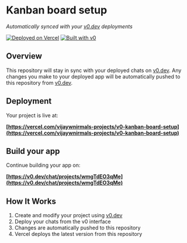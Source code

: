 # Kanban board setup

*Automatically synced with your [v0.dev](https://v0.dev) deployments*

[![Deployed on Vercel](https://img.shields.io/badge/Deployed%20on-Vercel-black?style=for-the-badge&logo=vercel)](https://vercel.com/vijaywnirmals-projects/v0-kanban-board-setup)
[![Built with v0](https://img.shields.io/badge/Built%20with-v0.dev-black?style=for-the-badge)](https://v0.dev/chat/projects/wmgTdEO3qMe)

## Overview

This repository will stay in sync with your deployed chats on [v0.dev](https://v0.dev).
Any changes you make to your deployed app will be automatically pushed to this repository from [v0.dev](https://v0.dev).

## Deployment

Your project is live at:

**[https://vercel.com/vijaywnirmals-projects/v0-kanban-board-setup](https://vercel.com/vijaywnirmals-projects/v0-kanban-board-setup)**

## Build your app

Continue building your app on:

**[https://v0.dev/chat/projects/wmgTdEO3qMe](https://v0.dev/chat/projects/wmgTdEO3qMe)**

## How It Works

1. Create and modify your project using [v0.dev](https://v0.dev)
2. Deploy your chats from the v0 interface
3. Changes are automatically pushed to this repository
4. Vercel deploys the latest version from this repository